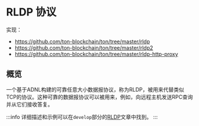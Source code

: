 # RLDP 协议

实现：

- https://github.com/ton-blockchain/ton/tree/master/rldp
- https://github.com/ton-blockchain/ton/tree/master/rldp2
- https://github.com/ton-blockchain/ton/tree/master/rldp-http-proxy

## 概览

一个基于ADNL构建的可靠任意大小数据报协议，称为RLDP，被用来代替类似TCP的协议。这种可靠的数据报协议可以被用来，例如，向远程主机发送RPC查询并从它们接收答复。

:::info
详细描述和示例可以在`develop`部分的[RLDP](/develop/network/rldp)文章中找到。
:::
